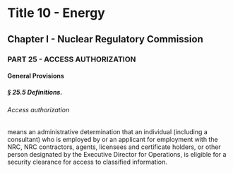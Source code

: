 
# Title 10 - Energy
## Chapter I - Nuclear Regulatory Commission
### PART 25 - ACCESS AUTHORIZATION
#### General Provisions
##### § 25.5 Definitions.
###### Access authorization

means an administrative determination that an individual (including a consultant) who is employed by or an applicant for employment with the NRC, NRC contractors, agents, licensees and certificate holders, or other person designated by the Executive Director for Operations, is eligible for a security clearance for access to classified information.
